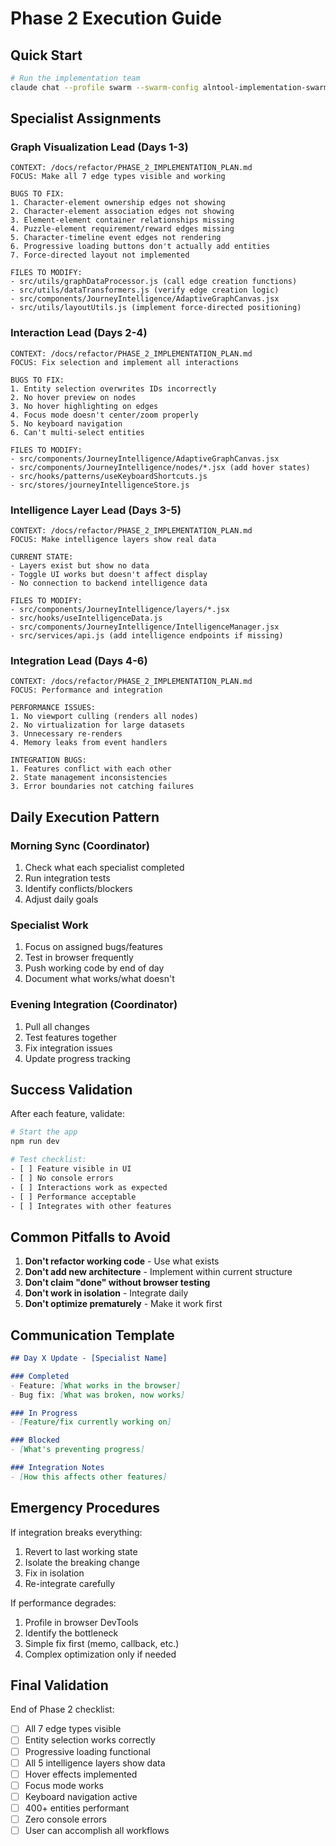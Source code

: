 # Phase 2 Execution Guide

## Quick Start

```bash
# Run the implementation team
claude chat --profile swarm --swarm-config alntool-implementation-swarm.yml
```

## Specialist Assignments

### Graph Visualization Lead (Days 1-3)
```
CONTEXT: /docs/refactor/PHASE_2_IMPLEMENTATION_PLAN.md
FOCUS: Make all 7 edge types visible and working

BUGS TO FIX:
1. Character-element ownership edges not showing
2. Character-element association edges not showing  
3. Element-element container relationships missing
4. Puzzle-element requirement/reward edges missing
5. Character-timeline event edges not rendering
6. Progressive loading buttons don't actually add entities
7. Force-directed layout not implemented

FILES TO MODIFY:
- src/utils/graphDataProcessor.js (call edge creation functions)
- src/utils/dataTransformers.js (verify edge creation logic)
- src/components/JourneyIntelligence/AdaptiveGraphCanvas.jsx
- src/utils/layoutUtils.js (implement force-directed positioning)
```

### Interaction Lead (Days 2-4)
```
CONTEXT: /docs/refactor/PHASE_2_IMPLEMENTATION_PLAN.md
FOCUS: Fix selection and implement all interactions

BUGS TO FIX:
1. Entity selection overwrites IDs incorrectly
2. No hover preview on nodes
3. No hover highlighting on edges
4. Focus mode doesn't center/zoom properly
5. No keyboard navigation
6. Can't multi-select entities

FILES TO MODIFY:
- src/components/JourneyIntelligence/AdaptiveGraphCanvas.jsx
- src/components/JourneyIntelligence/nodes/*.jsx (add hover states)
- src/hooks/patterns/useKeyboardShortcuts.js
- src/stores/journeyIntelligenceStore.js
```

### Intelligence Layer Lead (Days 3-5)
```
CONTEXT: /docs/refactor/PHASE_2_IMPLEMENTATION_PLAN.md
FOCUS: Make intelligence layers show real data

CURRENT STATE:
- Layers exist but show no data
- Toggle UI works but doesn't affect display
- No connection to backend intelligence data

FILES TO MODIFY:
- src/components/JourneyIntelligence/layers/*.jsx
- src/hooks/useIntelligenceData.js
- src/components/JourneyIntelligence/IntelligenceManager.jsx
- src/services/api.js (add intelligence endpoints if missing)
```

### Integration Lead (Days 4-6)
```
CONTEXT: /docs/refactor/PHASE_2_IMPLEMENTATION_PLAN.md
FOCUS: Performance and integration

PERFORMANCE ISSUES:
1. No viewport culling (renders all nodes)
2. No virtualization for large datasets
3. Unnecessary re-renders
4. Memory leaks from event handlers

INTEGRATION BUGS:
1. Features conflict with each other
2. State management inconsistencies
3. Error boundaries not catching failures
```

## Daily Execution Pattern

### Morning Sync (Coordinator)
1. Check what each specialist completed
2. Run integration tests
3. Identify conflicts/blockers
4. Adjust daily goals

### Specialist Work
1. Focus on assigned bugs/features
2. Test in browser frequently
3. Push working code by end of day
4. Document what works/what doesn't

### Evening Integration (Coordinator)  
1. Pull all changes
2. Test features together
3. Fix integration issues
4. Update progress tracking

## Success Validation

After each feature, validate:
```bash
# Start the app
npm run dev

# Test checklist:
- [ ] Feature visible in UI
- [ ] No console errors
- [ ] Interactions work as expected
- [ ] Performance acceptable
- [ ] Integrates with other features
```

## Common Pitfalls to Avoid

1. **Don't refactor working code** - Use what exists
2. **Don't add new architecture** - Implement within current structure
3. **Don't claim "done" without browser testing**
4. **Don't work in isolation** - Integrate daily
5. **Don't optimize prematurely** - Make it work first

## Communication Template

```markdown
## Day X Update - [Specialist Name]

### Completed
- Feature: [What works in the browser]
- Bug fix: [What was broken, now works]

### In Progress  
- [Feature/fix currently working on]

### Blocked
- [What's preventing progress]

### Integration Notes
- [How this affects other features]
```

## Emergency Procedures

If integration breaks everything:
1. Revert to last working state
2. Isolate the breaking change
3. Fix in isolation
4. Re-integrate carefully

If performance degrades:
1. Profile in browser DevTools
2. Identify the bottleneck
3. Simple fix first (memo, callback, etc.)
4. Complex optimization only if needed

## Final Validation

End of Phase 2 checklist:
- [ ] All 7 edge types visible
- [ ] Entity selection works correctly
- [ ] Progressive loading functional
- [ ] All 5 intelligence layers show data
- [ ] Hover effects implemented
- [ ] Focus mode works
- [ ] Keyboard navigation active
- [ ] 400+ entities performant
- [ ] Zero console errors
- [ ] User can accomplish all workflows